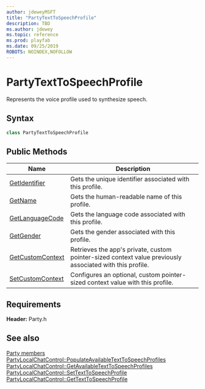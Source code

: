```yaml
---
author: jdeweyMSFT
title: "PartyTextToSpeechProfile"
description: TBD
ms.author: jdewey
ms.topic: reference
ms.prod: playfab
ms.date: 09/25/2019
ROBOTS: NOINDEX,NOFOLLOW
---
```


# PartyTextToSpeechProfile  

Represents the voice profile used to synthesize speech.  

## Syntax  
  
```cpp  
class PartyTextToSpeechProfile  
```  
  
## Public Methods  
  
| Name | Description |  
| --- | --- |  
| [GetIdentifier](methods/partytexttospeechprofile_getidentifier.md) | Gets the unique identifier associated with this profile. |  
| [GetName](methods/partytexttospeechprofile_getname.md) | Gets the human-readable name of this profile. |  
| [GetLanguageCode](methods/partytexttospeechprofile_getlanguagecode.md) | Gets the language code associated with this profile. |  
| [GetGender](methods/partytexttospeechprofile_getgender.md) | Gets the gender associated with this profile. |  
| [GetCustomContext](methods/partytexttospeechprofile_getcustomcontext.md) | Retrieves the app's private, custom pointer-sized context value previously associated with this profile. |  
| [SetCustomContext](methods/partytexttospeechprofile_setcustomcontext.md) | Configures an optional, custom pointer-sized context value with this profile. |  

  
  
## Requirements  
  
**Header:** Party.h
  
## See also  
[Party members](../../party_members.md)  
[PartyLocalChatControl::PopulateAvailableTextToSpeechProfiles](../PartyLocalChatControl/methods/partylocalchatcontrol_populateavailabletexttospeechprofiles.md)  
[PartyLocalChatControl::GetAvailableTextToSpeechProfiles](../PartyLocalChatControl/methods/partylocalchatcontrol_getavailabletexttospeechprofiles.md)  
[PartyLocalChatControl::SetTextToSpeechProfile](../PartyLocalChatControl/methods/partylocalchatcontrol_settexttospeechprofile.md)  
[PartyLocalChatControl::GetTextToSpeechProfile](../PartyLocalChatControl/methods/partylocalchatcontrol_gettexttospeechprofile.md)
  
  
  
